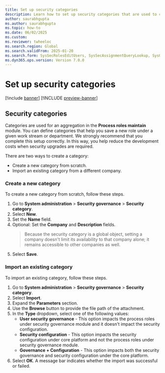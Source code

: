```yaml
---
title: Set up security categories
description: Learn how to set up security categories that are used to create the process hierarchy and security configuration.
author: saurabhgupta
ms.author: saurabhgupta
ms.topic: how-to
ms.date: 06/02/2025
ms.custom: 
ms.reviewer: twheeloc
ms.search.region: Global
ms.search.validFrom: 2025-01-20
ms.search.form: SysSecRolesEditUsers, SysSecAssignmentQueryLookup, SysQueryForm, SysSecRoleExcludeUsers
ms.dyn365.ops.version: Version 7.0.0
---
```


# Set up security categories

[!include [banner](../../../finance/includes/banner.md)]
[!INCLUDE [preview-banner](~/../shared-content/shared/preview-includes/preview-banner.md)]

## Security categories

Categories are used for an aggregation in the **Process roles maintain** module. You can define categories that help you save a new role under a given work stream or department. We strongly recommend that you complete this setup correctly. In this way, you help reduce the development costs when security upgrades are required.

There are two ways to create a category:

- Create a new category from scratch.
- Import an existing category from a different company.

### Create a new category

To create a new category from scratch, follow these steps.

1. Go to **System administration** \> **Security governance** \> **Security category**.
1. Select **New**.
1. Set the **Name** field.
1. Optional: Set the **Company** and **Description** fields.
    > Because the security category is a global object, setting a company doesn't limit its availability to that company alone; it remains accessible to other companies as well. 
1. Select **Save**.

### Import an existing category

To import an existing category, follow these steps.

1. Go to **System administration** \> **Security governance** \> **Security category**.
1. Select **Import**.
1. Expand the **Parameters** section.
1. Use the **Browse** button to provide the file path of the attachment.
1. In the **Type** dropdown, select one of the following values:
    -  **User security governance** - This option impacts the process roles under security governance module and it doesn't impact the security configuration.
    -  **Security configuration** - This option impacts the security configuration under core platform and not the process roles under security governance module.
    -  **Governance + Configuration** - This option impacts both the security governance and security configuration under the core platform.
1. Select **OK**. A message bar indicates whether the import was successful or failed.
